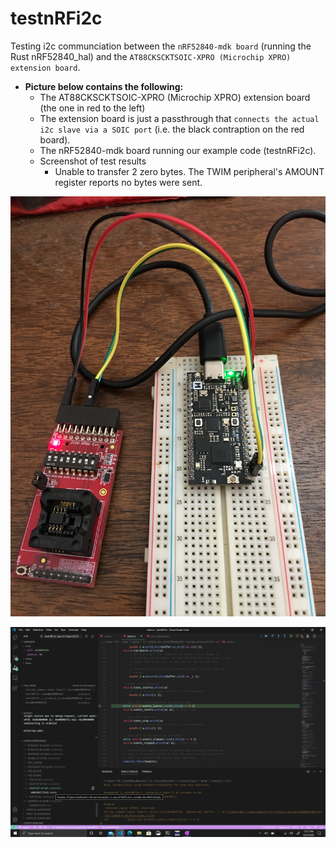 # testnRFi2c
Testing i2c communciation between the `nRF52840-mdk board` (running the Rust nRF52840_hal) and the `AT88CKSCKTSOIC-XPRO (Microchip XPRO) extension board`.
 - **Picture below contains the following:**
   - The AT88CKSCKTSOIC-XPRO (Microchip XPRO) extension board (the one in red to the left) 
   - The extension board is just a passthrough that `connects the actual i2c slave via a SOIC port` (i.e. the black contraption on the red board). 
   - The nRF52840-mdk board running our example code (testnRFi2c).
   - Screenshot of test results
     - Unable to transfer 2 zero bytes. The TWIM peripheral's AMOUNT register reports no bytes were sent. 

![My Setup](https://github.com/nihalpasham/testnRFi2c/blob/master/IMG_6441%5B17415%5D.JPG)

![Debuuging Output](https://github.com/nihalpasham/testnRFi2c/blob/master/2020-06-23.png)
